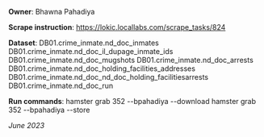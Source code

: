 **Owner**: Bhawna Pahadiya
 
**Scrape instruction**: https://lokic.locallabs.com/scrape_tasks/824

**Dataset**:  DB01.crime_inmate.nd_doc_inmates
              DB01.crime_inmate.nd_doc_il_dupage_inmate_ids
              DB01.crime_inmate.nd_doc_mugshots
              DB01.crime_inmate.nd_doc_arrests
              DB01.crime_inmate.nd_doc_holding_facilities_addresses
              DB01.crime_inmate.nd_doc_nd_doc_holding_facilitiesarrests
              DB01.crime_inmate.nd_doc_run

**Run commands**: hamster grab 352 --bpahadiya --download
                  hamster grab 352 --bpahadiya --store

_June 2023_
